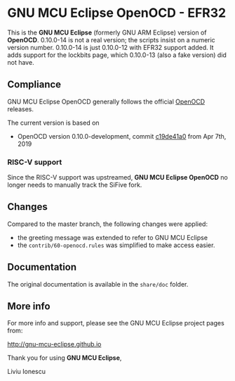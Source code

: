 # GNU MCU Eclipse OpenOCD - EFR32

This is the **GNU MCU Eclipse** (formerly GNU ARM Eclipse) version of **OpenOCD**.
0.10.0-14 is not a real version; the scripts insist on a numeric version number.
0.10.0-14 is just 0.10.0-12 with EFR32 support added. It adds support for the lockbits
page, which 0.10.0-13 (also a fake version) did not have.

## Compliance

GNU MCU Eclipse OpenOCD generally follows the official 
[OpenOCD](http://openocd.org) releases.

The current version is based on 

- OpenOCD version 0.10.0-development, commit 
[c19de41a0](https://github.com/gnu-mcu-eclipse/openocd/commit/c19de41a0f49ee11eb474c51dc243383047bd663) 
from Apr 7th, 2019

### RISC-V support

Since the RISC-V support was upstreamed, **GNU MCU Eclipse OpenOCD** no longer
needs to manually track the SiFive fork.

## Changes

Compared to the master branch, the following changes were applied:

- the greeting message was extended to refer to GNU MCU Eclipse
- the `contrib/60-openocd.rules` was simplified to make access easier.

## Documentation

The original documentation is available in the `share/doc` folder.

## More info

For more info and support, please see the GNU MCU Eclipse project pages from:

  http://gnu-mcu-eclipse.github.io

Thank you for using **GNU MCU Eclipse**,

Liviu Ionescu
